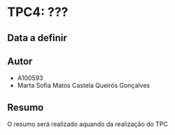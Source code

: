 # TPC4: ???
## Data a definir

## Autor

- A100593
- Marta Sofia Matos Castela Queirós Gonçalves

## Resumo

O resumo será realizado aquando da realização do TPC